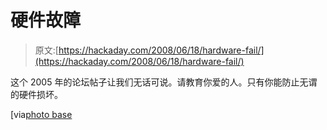 # 硬件故障

> 原文:[https://hackaday.com/2008/06/18/hardware-fail/](https://hackaday.com/2008/06/18/hardware-fail/)

这个 2005 年的论坛帖子让我们无话可说。请教育你爱的人。只有你能防止无谓的硬件损坏。

[via[photo base](http://www.photobasement.com/nvidia-7800-wont-work/)